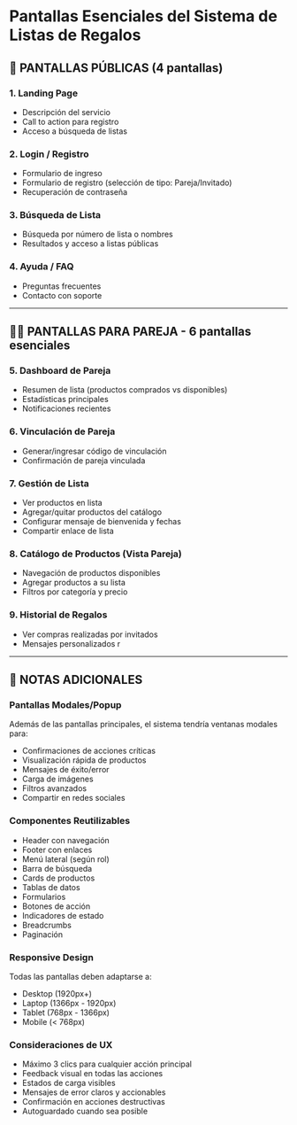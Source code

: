 # Pantallas Esenciales del Sistema de Listas de Regalos

## 📱 PANTALLAS PÚBLICAS (4 pantallas)

### 1. Landing Page
- Descripción del servicio
- Call to action para registro
- Acceso a búsqueda de listas

### 2. Login / Registro
- Formulario de ingreso
- Formulario de registro (selección de tipo: Pareja/Invitado)
- Recuperación de contraseña

### 3. Búsqueda de Lista
- Búsqueda por número de lista o nombres
- Resultados y acceso a listas públicas

### 4. Ayuda / FAQ
- Preguntas frecuentes
- Contacto con soporte

---

## 👰🤵 PANTALLAS PARA PAREJA - 6 pantallas esenciales

### 5. Dashboard de Pareja
- Resumen de lista (productos comprados vs disponibles)
- Estadísticas principales
- Notificaciones recientes

### 6. Vinculación de Pareja
- Generar/ingresar código de vinculación
- Confirmación de pareja vinculada

### 7. Gestión de Lista
- Ver productos en lista
- Agregar/quitar productos del catálogo
- Configurar mensaje de bienvenida y fechas
- Compartir enlace de lista

### 8. Catálogo de Productos (Vista Pareja)
- Navegación de productos disponibles
- Agregar productos a su lista
- Filtros por categoría y precio

### 9. Historial de Regalos
- Ver compras realizadas por invitados
- Mensajes personalizados r

---

## 🎯 NOTAS ADICIONALES

### Pantallas Modales/Popup
Además de las pantallas principales, el sistema tendría ventanas modales para:
- Confirmaciones de acciones críticas
- Visualización rápida de productos
- Mensajes de éxito/error
- Carga de imágenes
- Filtros avanzados
- Compartir en redes sociales

### Componentes Reutilizables
- Header con navegación
- Footer con enlaces
- Menú lateral (según rol)
- Barra de búsqueda
- Cards de productos
- Tablas de datos
- Formularios
- Botones de acción
- Indicadores de estado
- Breadcrumbs
- Paginación

### Responsive Design
Todas las pantallas deben adaptarse a:
- Desktop (1920px+)
- Laptop (1366px - 1920px)
- Tablet (768px - 1366px)
- Mobile (< 768px)

### Consideraciones de UX
- Máximo 3 clics para cualquier acción principal
- Feedback visual en todas las acciones
- Estados de carga visibles
- Mensajes de error claros y accionables
- Confirmación en acciones destructivas
- Autoguardado cuando sea posible